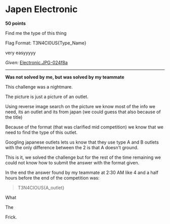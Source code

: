 # Japen Electronic

**50 points**

Find me the type of this thing 

Flag Format: T3N4CI0US{Type_Name}

very easyyyyy

_Given:_ [Electronic.JPG-024f8a](https://files-t3n4ci0us.ractf.cloud/challenge-files/70/024f8a2256f20c88837e2e321d4b9bb1/Electronic.JPG)

___

**Was not solved by me, but was solved by my teammate**

This challenge was a nightmare.

The picture is just a picture of an outlet.

Using reverse image search on the picture we know most of the info we need, its an outlet and its from japan (we could guess that also because of the title)

Because of the format (that was clarified mid competition) we know that we need to find the type of this outlet.

Googling japanese outlets lets us know that they use type A and B outlets with the only difference between the 2 is that A doesn't ground.

This is it, we solved the challenge but for the rest of the time remaining we could not know how to submit the answer with the format given.

In the end the answer found by my teammate at 2:30 AM like 4 and a half hours before the end of the competition was:

>T3N4CIOUS{A_outlet}

What 

The

Frick.
